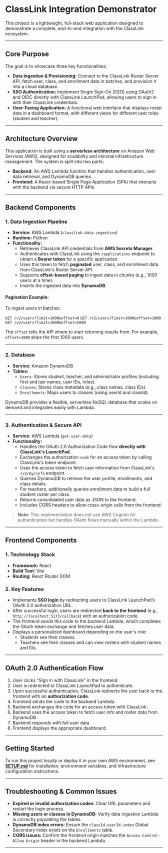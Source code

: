# ClassLink Integration Demonstrator

This project is a lightweight, full-stack web application designed to demonstrate a complete, end-to-end integration with the ClassLink ecosystem.

---

## Core Purpose

The goal is to showcase three key functionalities:

- **Data Ingestion & Provisioning:** Connect to the ClassLink Roster Server API, fetch user, class, and enrollment data in batches, and provision it into a cloud database.
- **SSO Authentication:** Implement Single Sign-On (SSO) using OAuth2 and OIDC directly with ClassLink LaunchPad, allowing users to sign in with their ClassLink credentials.
- **User-Facing Application:** A functional web interface that displays roster data in a dashboard format, with different views for different user roles (student and teacher).

---

## Architecture Overview

This application is built using a **serverless architecture** on Amazon Web Services (AWS), designed for scalability and minimal infrastructure management. The system is split into two parts:

- **Backend:** An AWS Lambda function that handles authentication, user data retrieval, and DynamoDB queries.
- **Frontend:** A React-based Single Page Application (SPA) that interacts with the backend via secure HTTP APIs.

---

## Backend Components

### 1. Data Ingestion Pipeline

- **Service:** AWS Lambda (`classlink-data-ingestion`)
- **Runtime:** Python
- **Functionality:**
  - Retrieves ClassLink API credentials from **AWS Secrets Manager**.
  - Authenticates with ClassLink using the `/applications` endpoint to obtain a **Bearer token** for a specific application.
  - Uses this token to fetch **paginated** user, class, and enrollment data from ClassLink's Roster Server API.
  - Supports **offset-based paging** to ingest data in chunks (e.g., 1000 users at a time).
  - Inserts the ingested data into **DynamoDB**.

#### Pagination Example:
To ingest users in batches:

`GET /v2/users?limit=1000&offset=0`
`GET /v2/users?limit=1000&offset=1000`
`GET /v2/users?limit=1000&offset=2000`

The `offset` tells the API where to start returning results from. For example, `offset=1000` skips the first 1000 users.

---

### 2. Database

- **Service:** Amazon DynamoDB
- **Tables:**
  - `Users`: Stores student, teacher, and administrator profiles (including first and last names, user IDs, roles).
  - `Classes`: Stores class metadata (e.g., class names, class IDs).
  - `Enrollments`: Maps users to classes (using userId and classId).

DynamoDB provides a flexible, serverless NoSQL database that scales on demand and integrates easily with Lambda.

---

### 3. Authentication & Secure API

- **Service:** AWS Lambda (`get-user-data`)
- **Functionality:**
  - Handles the OAuth 2.0 Authorization Code flow **directly with ClassLink's LaunchPad**.
  - Exchanges the authorization `code` for an access token by calling ClassLink's token endpoint.
  - Uses the access token to fetch user information from ClassLink's `/v2/my/info` endpoint.
  - Queries DynamoDB to retrieve the user profile, enrollments, and class details.
  - For teachers, additionally queries enrollment data to build a full student roster per class.
  - Returns consolidated user data as JSON to the frontend.
  - Includes CORS headers to allow cross-origin calls from the frontend.

> **Note:** This implementation does not use AWS Cognito for authentication but handles OAuth flows manually within the Lambda.

---

## Frontend Components

### 1. Technology Stack

- **Framework:** React
- **Build Tool:** Vite
- **Routing:** React Router DOM

### 2. Key Features

- Implements **SSO login** by redirecting users to ClassLink LaunchPad’s OAuth 2.0 authorization URL.
- After successful login, users are redirected **back to the frontend** (e.g., `http://localhost:5173/callback`) with an authorization code.
- The frontend sends this code to the backend Lambda, which completes the OAuth token exchange and fetches user data.
- Displays a personalized dashboard depending on the user's role:
  - Students see their classes.
  - Teachers see their classes and can view rosters with student names and IDs.

---

## OAuth 2.0 Authentication Flow

1. User clicks "Sign in with ClassLink" in the frontend.
2. User is redirected to ClassLink LaunchPad to authenticate.
3. Upon successful authentication, ClassLink redirects the user back to the frontend with an **authorization code**.
4. Frontend sends the code to the backend Lambda.
5. Backend exchanges the code for an access token with ClassLink.
6. Backend uses the access token to fetch user info and roster data from DynamoDB.
7. Backend responds with full user data.
8. Frontend displays the appropriate dashboard.

---

## Getting Started

To run this project locally or deploy it in your own AWS environment, see [**SETUP.md**](./SETUP.md) for installation, environment variables, and infrastructure configuration instructions.

---

## Troubleshooting & Common Issues

- **Expired or invalid authorization codes:** Clear URL parameters and restart the login process.
- **Missing users or classes in DynamoDB:** Verify data ingestion Lambda is correctly populating the tables.
- **DynamoDB index errors:** Ensure the `classId-userId-index` Global Secondary Index exists on the `Enrollments` table.
- **CORS issues:** Confirm the frontend origin matches the `Access-Control-Allow-Origin` header in the backend Lambda.

---
